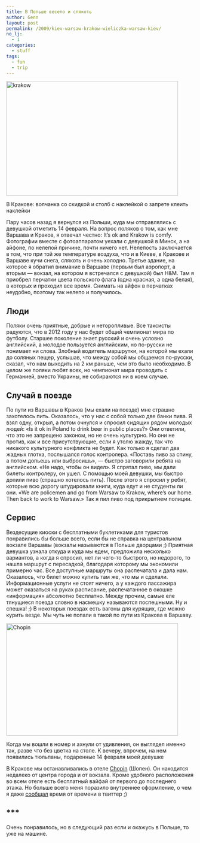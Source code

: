 ```yaml
---
title: В Польше весело и слякоть
author: Genn
layout: post
permalink: /2009/kiev-warsaw-krakow-wieliczka-warsaw-kiev/
no_lj:
  - 1
categories:
  - stuff
tags:
  - fun
  - trip
---
```

<img src="http://mega.genn.org/=^_^=/uploads/2009/02/krakow.jpg" alt="krakow" width="460" height="306" />

<p class="imgdesc">
  В Кракове: волчанка со скидкой и столб с наклейкой о запрете клеить наклейки
</p>

Пару часов назад я вернулся из Польши, куда мы отправлялись с девушкой отметить 14 февраля. На вопрос поляков о том, как мне Варшава и Краков, я отвечал честно: It&#8217;s ok and Krakow is comfy. Фотографии вместе с фотоаппаратом уехали с девушкой в Минск, а на айфоне, по нелепой причине, почти ничего нет. Нелепость заключается в том, что при той же температуре воздуха, что и в Киеве, в Кракове и Варшаве кучи снега, слякоть и очень холодно. Третье здание, на которое я обратил внимание в Варшаве (первым был аэропорт, а вторым — вокзал, на котором я встречался с девушкой) был H&#038;M. Там я приобрел перчатки цвета польского флага (одна красная, а одна белая), в которых и проходил все время. Снимать на айфон в перчатках неудобно, поэтому так нелепо и получилось.<!--more-->

## Люди

Поляки очень приятные, добрые и неторопливые. Все таксисты радуются, что в 2012 году у нас будет общий чемпионат мира по футболу. Старшее поколение знает русский и очень условно английский, а молодое пользуется английским, но по-русски не понимает ни слова. Злобный водитель маршрутки, на которой мы ехали до соляных пещер, услышав, что между собой мы общаемся по-русски, сказал, что нам выходить на 2 км раньше, чем это было необходимо. В целом же поляки любят всех, но чемпионат мира проводить с Германией, вместо Украины, не собираются ни в коем случае.

## Случай в поезде

По пути из Варшавы в Краков (мы ехали на поезде) мне страшно захотелось пить. Оказалось, что у нас с собой только две банки пива. Я взял одну, открыл, а потом очнулся и спросил сидящих рядом молодых людей: «Is it ok in Poland to drink beer in public places?» Они ответили, что это не запрещено законом, но не очень культурно. Но они не против, как и все присутствующие, если я утолю жажду, так что никакого культурного конфликта не будет. Как только я сделал два жадных глотка, послышался голос контролера. «Поставь пиво за спину, а потом допьешь или выбросишь», — быстро заговорили ребята на английском. «Не надо, чтобы он видел». Я спрятал пиво, мы дали билеты контролеру, он ушел. С помощью моей девушки, мы быстро допили пиво (страшно хотелось пить). После этого я спросил у ребят, которые всю дорогу штудировали книги, куда едут и не студенты ли они. «We are policemen and go from Warsaw to Krakow, where&#8217;s our home. Then back to work to Warsaw.» Так я пил пиво под прикрытием полиции.

## Сервис

Вездесущие киоски с бесплатными буклетиками для туристов понравились бы больше всего, если бы не справка на центральном вокзале Варшавы (вокзалы называются в Польше дворцами ;) Приятная девушка узнала откуда и куда мы едем, предложила несколько вариантов, а когда я спросил, нет ли чего-то быстрого, но недорого, то нашла маршрут с пересадкой, благодаря которому мы экономили примерно час. Все доступные маршруты она распечатала и дала нам. Оказалось, что билет можно купить там же, что мы и сделали. Информационные услуги не стоят ничего, а у каждого пассажира может оказаться на руках расписание, распечатанное в окошке «информация» абсолютно бесплатно. Между прочим, самые еле тянущиеся поезда словно в насмешку называются поспешными. Ну и спешка! ;) В некоторых поездах есть вагоны для курящих, где можно курить везде. Мы чуть не попали в такой по пути из Кракова в Варшаву.

<img src="http://mega.genn.org/=^_^=/uploads/2009/02/chopin.jpg" alt="Chopin" width="460" height="300" />

<p class="imgdesc">
  Когда мы вошли в номер и ахнули от удивления, он выглядел именно так, разве что без цветка на столе. К вечеру, впрочем, на нем появились тюльпаны, подаренные 14 февраля моей девушке
</p>

В Кракове мы останавливались в отеле [Chopin][1] (Шопен). Он находится недалеко от центра города и от вокзала. Кроме удобного расположения во всем отеле есть бесплатный вайфай от первого до последнего этажа. Но больше всего меня поразило внутреннее оформление, о чем я даже [сообщал][2] время от времени в твиттер ;)

## \***

Очень понравилось, но в следующий раз если и окажусь в Польше, то уже на машине.

 [1]: http://www.chopinhotel.com/en/home/
 [2]: http://twitter.com/genn_org/status/1211867157